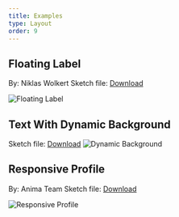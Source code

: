 ```yaml
---
title: Examples
type: Layout
order: 9
---
```


## Floating Label

By: Niklas Wolkert
Sketch file: [Download](https://www.dropbox.com/s/24q7ym4dqvrjfh7/floating-label.sketch?dl=1)

![Floating Label](https://cl.ly/a2725faabb66/%255B2e65282c8a6b16957f68cab827f53e52%255D_Stacked%252520Symbols%252520demo.gif)

## Text With Dynamic Background

Sketch file: [Download](https://www.dropbox.com/s/cgeh2wsfto8b2gg/Stacks%20-%20Text%20with%20dynamic%20bg.sketch?dl=1)
![Dynamic Background](http://f.cl.ly/items/3K200o0U272d0O1D2f15/%5B9c84ec9f7263192f7910a0f92b0cc9c5%5D_Scaling%20background.gif)

## Responsive Profile

By: Anima Team
Sketch file: [Download](https://www.dropbox.com/s/fc3ditlxzrbood6/Layout-Tutorial.sketch?dl=1)

![Responsive Profile](https://cl.ly/1e712d3f4280/%255Bb62ef0754adc9d101123dd6e6ee9c607%255D_Layout%252520Email.gif)
